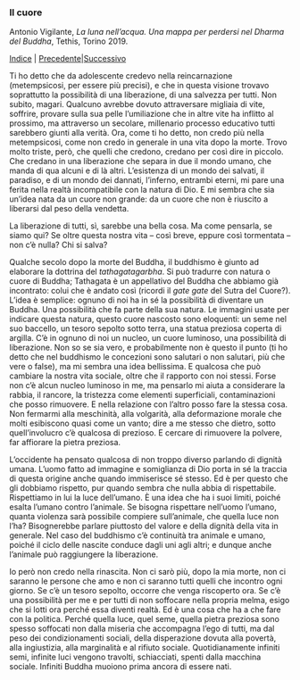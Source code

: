 <link rel="stylesheet" href="../assets/style.css">

### Il cuore

Antonio Vigilante, _La luna nell’acqua. Una mappa per perdersi nel Dharma del Buddha_, Tethis, Torino 2019.

[Indice](index.md) | [Precedente](la-pietra-delle-meravigie.md)|[Successivo](intermezzo.md)

Ti ho detto che da adolescente credevo nella reincarnazione (metempsicosi, per essere più precisi), e che in questa visione trovavo soprattutto la possibilità di una liberazione, di una salvezza per tutti. Non subito, magari. Qualcuno avrebbe dovuto attraversare migliaia di vite, soffrire, provare sulla sua pelle l’umiliazione che in altre vite ha inflitto al prossimo, ma attraverso un secolare, millenario processo educativo tutti sarebbero giunti alla verità. Ora, come ti ho detto, non credo più nella metempsicosi, come non credo in generale in una vita dopo la morte. Trovo molto triste, però, che quelli che credono, credano per così dire in piccolo. Che credano in una liberazione che separa in due il mondo umano, che manda di qua alcuni e di là altri. L’esistenza di un mondo dei salvati, il paradiso, e di un mondo dei dannati, l’inferno, entrambi eterni, mi pare una ferita nella realtà incompatibile con la natura di Dio. E mi sembra che sia un’idea nata da un cuore non grande: da un cuore che non è riuscito a liberarsi dal peso della vendetta.

La liberazione di tutti, sì, sarebbe una bella cosa. Ma come pensarla, se siamo qui? Se oltre questa nostra vita – così breve, eppure così tormentata – non c’è nulla? Chi si salva?

Qualche secolo dopo la morte del Buddha, il buddhismo è giunto ad elaborare la dottrina del _tathagatagarbha_. Si può tradurre con natura o cuore di Buddha; Tathagata è un appellativo del Buddha che abbiamo già incontrato: colui che è andato così (ricordi il _gate gate_ del Sutra del Cuore?). L’idea è semplice: ognuno di noi ha in sé la possibilità di diventare un Buddha. Una possibilità che fa parte della sua natura. Le immagini usate per indicare questa natura, questo cuore nascosto sono eloquenti: un seme nel suo baccello, un tesoro sepolto sotto terra, una statua preziosa coperta di argilla. C’è in ognuno di noi un nucleo, un cuore luminoso, una possibilità di liberazione. Non so se sia vero, e probabilmente non è questo il punto (ti ho detto che nel buddhismo le concezioni sono salutari o non salutari, più che vere o false), ma mi sembra una idea bellissima. E qualcosa che può cambiare la nostra vita sociale, oltre che il rapporto con noi stessi. Forse non c’è alcun nucleo luminoso in me, ma pensarlo mi aiuta a considerare la rabbia, il rancore, la tristezza come elementi superficiali, contaminazioni che posso rimuovere. E nella relazione con l’altro posso fare la stessa cosa. Non fermarmi alla meschinità, alla volgarità, alla deformazione morale che molti esibiscono quasi come un vanto; dire a me stesso che dietro, sotto quell’involucro c’è qualcosa di prezioso. E cercare di rimuovere la polvere, far affiorare la pietra preziosa.

L’occidente ha pensato qualcosa di non troppo diverso parlando di dignità umana. L’uomo fatto ad immagine e somiglianza di Dio porta in sé la traccia di questa origine anche quando immiserisce sé stesso. Ed è per questo che gli dobbiamo rispetto, pur quando sembra che nulla abbia di rispettabile. Rispettiamo in lui la luce dell’umano. È una idea che ha i suoi limiti, poiché esalta l’umano contro l’animale. Se bisogna rispettare nell’uomo l’umano, quanta violenza sarà possibile compiere sull’animale, che quella luce non l’ha? Bisognerebbe parlare piuttosto del valore e della dignità della vita in generale. Nel caso del buddhismo c’è continuità tra animale e umano, poiché il ciclo delle nascite conduce dagli uni agli altri; e dunque anche l’animale può raggiungere la liberazione.

Io però non credo nella rinascita. Non ci sarò più, dopo la mia morte, non ci saranno le persone che amo e non ci saranno tutti quelli che incontro ogni giorno. Se c’è un tesoro sepolto, occorre che venga riscoperto ora. Se c’è una possibilità per me e per tutti di non soffocare nella propria melma, esigo che si lotti ora perché essa diventi realtà. Ed è una cosa che ha a che fare con la politica. Perché quella luce, quel seme, quella pietra preziosa sono spesso soffocati non dalla miseria che accompagna l’ego di tutti, ma dal peso dei condizionamenti sociali, della disperazione dovuta alla povertà, alla ingiustizia, alla marginalità e al rifiuto sociale. Quotidianamente infiniti semi, infinite luci vengono travolti, schiacciati, spenti dalla macchina sociale. Infiniti Buddha muoiono prima ancora di essere nati.
